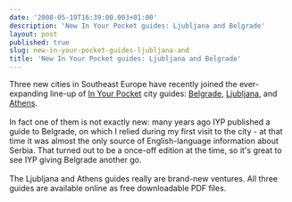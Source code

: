 ```yaml
---
date: '2008-05-19T16:39:00.003+01:00'
description: 'New In Your Pocket guides: Ljubljana and Belgrade'
layout: post
published: true
slug: new-in-your-pocket-guides-ljubljana-and
title: 'New In Your Pocket guides: Ljubljana and Belgrade'
---
```


Three new cities in Southeast Europe have recently joined the ever-expanding line-up of <a href="http://www.inyourpocket.com/index.html">In Your Pocket</a> city guides: <a href="http://www.inyourpocket.com/serbia/city/belgrade.html">Belgrade</a>, <a href="http://www.inyourpocket.com/slovenia/city/Ljubljana.html">Ljubljana</a>, and <a href="http://www.inyourpocket.com/greece/city/athens.html">Athens</a>.<br /><br />In fact one of them is not exactly new: many years ago IYP published a guide to Belgrade, on which I relied during my first visit to the city - at that time it was almost the only source of English-language information about Serbia. That turned out to be a once-off edition at the time, so it's great to see IYP giving Belgrade another go. <br /><br />The Ljubljana and Athens guides really are brand-new ventures. All three guides are available online as free downloadable PDF files.